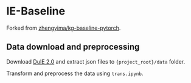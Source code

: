 # IE-Baseline

Forked from [zhengyima/kg-baseline-pytorch](https://github.com/zhengyima/kg-baseline-pytorch).

## Data download and preprocessing

Download [DuIE 2.0](https://dataset-bj.cdn.bcebos.com/qianyan/DuIE_2_0.zip) and extract json files to `{project_root}/data` folder.

Transform and preprocess the data using `trans.ipynb`.
